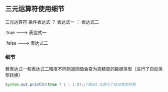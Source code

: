 ## 三元运算符使用细节

三元运算符		条件表达式 ？ 表达式一 ： 表达式二	

​											true ---> 表达式一

​											false ---> 表达式二

### 细节

若表达式一和表达式二精度不同则返回值会变为高精度的数据类型（进行了自动类型转换）

```Java
System.out.println(true ? 1 : 1.0);//输出1.0进行了自动类型转换
```